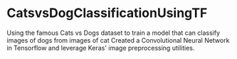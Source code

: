 # CatsvsDogClassificationUsingTF
Using the famous Cats vs Dogs dataset to train a model that can classify images of dogs from images of cat
Created a Convolutional Neural Network in Tensorflow and leverage Keras' image preprocessing utilities.
